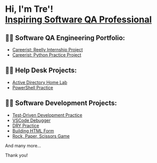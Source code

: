 <h1>Hi, I'm Tre'! <br/><a href="https://github.com/trebman95">Inspiring Software QA Professional</a> </h1>

<h2>👨‍💻 Software QA Engineering Portfolio:</h2>

  - [Careerist: Reelly Internship Project](https://github.com/trebman95/ActiveDirectoryLab)
  - [Careerist: Python Practice Project](https://github.com/trebman95/Intro-to-Python)

    
<h2>👨‍💻 Help Desk Projects:</h2>

  - [Active Directory Home Lab](https://github.com/trebman95/ActiveDirectoryLab)
  - [PowerShell Practice](https://github.com/trebman95/PowerShellPractice)


 <h2>👨‍💻 Software Development Projects:</h2>
  
  - [Test-Driven Development Practice](https://github.com/trebman95/TDD-Style-Project/tree/part-time)
  - [VSCode Debugger](https://github.com/trebman95/VSCODE-Debug)
  - [DRY Practice](https://github.com/trebman95/DRY-practice)
  - [Building HTML Form](https://github.com/trebman95/building-html-forms)
  - [Rock, Paper, Scissors Game](https://github.com/trebman95/Rock-Paper-Scissors)

And many more...

Thank you!

<!--
**trebman95/trebman95** is a ✨ _special_ ✨ repository because its `README.md` (this file) appears on your GitHub profile.
-->
